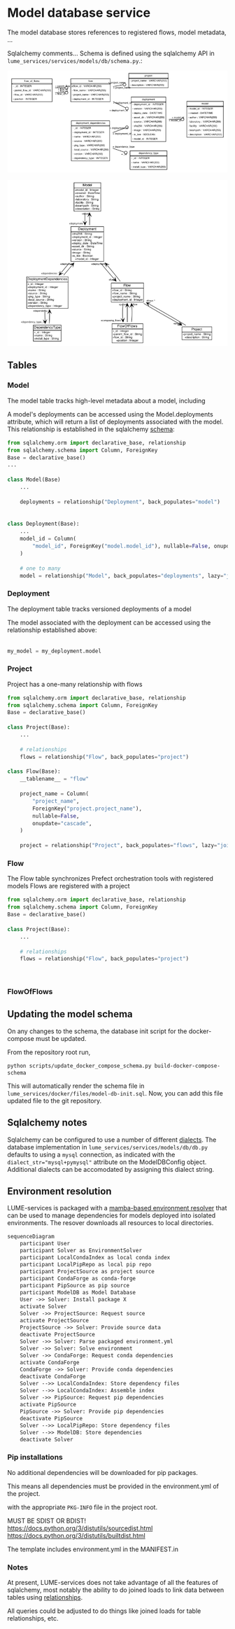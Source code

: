 # Model database service

The model database stores references to registered flows, model metadata, ...

Sqlalchemy comments...
Schema is defined using the sqlalchemy API in `lume_services/services/models/db/schema.py`.:

![schema](../../files/model_db_schema.png)


![uml](../../files/model_db_uml.png)


## Tables





### Model

The model table tracks high-level metadata about a model, including

A model's deployments can be accessed using the Model.deployments attribute, which will return a list of deployments associated with the model. This relationship is established in the sqlalchemy [schema](https://github.com/jacquelinegarrahan/lume-services/blob/main/lume_services/services/models/db/schema.py):

```python
from sqlalchemy.orm import declarative_base, relationship
from sqlalchemy.schema import Column, ForeignKey
Base = declarative_base()
...

class Model(Base)
    ...

    deployments = relationship("Deployment", back_populates="model")


class Deployment(Base):
    ...
    model_id = Column(
        "model_id", ForeignKey("model.model_id"), nullable=False, onupdate="cascade"
    )

    # one to many
    model = relationship("Model", back_populates="deployments", lazy="joined")

```

### Deployment
The deployment table tracks versioned deployments of a model


The model associated with the deployment can be accessed using the relationship established above:

```python

my_model = my_deployment.model

```


### Project

Project has a one-many relationship with flows
```python
from sqlalchemy.orm import declarative_base, relationship
from sqlalchemy.schema import Column, ForeignKey
Base = declarative_base()

class Project(Base):
    ...

    # relationships
    flows = relationship("Flow", back_populates="project")

class Flow(Base):
    __tablename__ = "flow"

    project_name = Column(
        "project_name",
        ForeignKey("project.project_name"),
        nullable=False,
        onupdate="cascade",
    )

    project = relationship("Project", back_populates="flows", lazy="joined")

```



### Flow
The Flow table synchronizes Prefect orchestration tools with registered models
Flows are registered with a project

```python
from sqlalchemy.orm import declarative_base, relationship
from sqlalchemy.schema import Column, ForeignKey
Base = declarative_base()

class Project(Base):
    ...

    # relationships
    flows = relationship("Flow", back_populates="project")




```




### FlowOfFlows


## Updating the model schema
On any changes to the schema, the database init script for the docker-compose must be updated.

From the repository root run,
```
python scripts/update_docker_compose_schema.py build-docker-compose-schema
```

This will automatically render the schema file in `lume_services/docker/files/model-db-init.sql`. Now, you can add this file updated file to the git repository.


## Sqlalchemy notes

Sqlalchemy can be configured to use a number of different [dialects](https://docs.sqlalchemy.org/en/14/dialects/). The database implementation in `lume_services/services/models/db/db.py` defaults to using a `mysql` connection, as indicated with the `dialect_str="mysql+pymysql"` attribute on the ModelDBConfig object. Additional dialects can be accomodated by assigning this dialect string.


## Environment resolution

LUME-services is packaged with a [mamba-based environment resolver](https://mamba.readthedocs.io/en/latest/index.html) that can be used to manage dependencies for models deployed into isolated environments. The resover downloads all resources to local directories.

```mermaid
sequenceDiagram
    participant User
    participant Solver as EnvironmentSolver
    participant LocalCondaIndex as local conda index
    participant LocalPipRepo as local pip repo
    participant ProjectSource as project source
    participant CondaForge as conda-forge
    participant PipSource as pip source
    participant ModelDB as Model Database
    User ->> Solver: Install package X
    activate Solver
    Solver ->> ProjectSource: Request source
    activate ProjectSource
    ProjectSource ->> Solver: Provide source data
    deactivate ProjectSource
    Solver ->> Solver: Parse packaged environment.yml
    Solver ->> Solver: Solve environment
    Solver ->> CondaForge: Request conda dependencies
    activate CondaForge
    CondaForge ->> Solver: Provide conda dependencies
    deactivate CondaForge
    Solver -->> LocalCondaIndex: Store dependency files
    Solver -->> LocalCondaIndex: Assemble index
    Solver ->> PipSource: Request pip dependencies
    activate PipSource
    PipSource ->> Solver: Provide pip dependencies
    deactivate PipSource
    Solver -->> LocalPipRepo: Store dependency files
    Solver -->> ModelDB: Store dependencies
    deactivate Solver

```

### Pip installations

No additional dependencies will be downloaded for pip packages.

This means all dependencies must be provided in the environment.yml of the project.

with the appropriate `PKG-INFO` file in the project root.


MUST BE SDIST OR BDIST!
https://docs.python.org/3/distutils/sourcedist.html
https://docs.python.org/3/distutils/builtdist.html


The template includes environment.yml in the MANIFEST.in


### Notes

At present, LUME-services does not take advantage of all the features of sqlalchemy, most notably the ability to do joined loads to link data between tables using [relationships](https://docs.sqlalchemy.org/en/14/orm/basic_relationships.html).

All queries could be adjusted to do things like joined loads for table relationships, etc.
